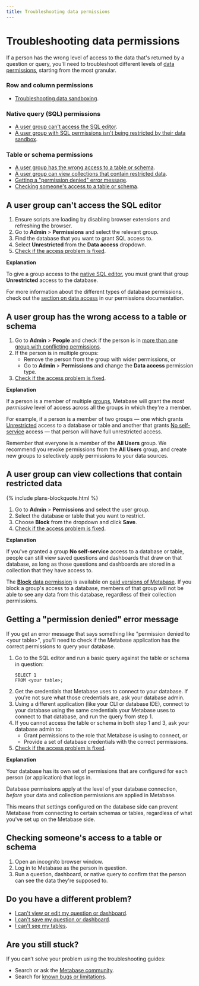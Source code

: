 ```yaml
---
title: Troubleshooting data permissions
---
```


# Troubleshooting data permissions

If a person has the wrong level of access to the data that's returned by a question or query, you'll need to troubleshoot different levels of [data permissions][data-permissions], starting from the most granular.

### Row and column permissions

- [Troubleshooting data sandboxing][troubleshooting-data-sandboxing].

### Native query (SQL) permissions

- [A user group can't access the SQL editor][sql-access].
- [A user group with SQL permissions isn't being restricted by their data sandbox][sql-sandboxing].

### Table or schema permissions

- [A user group has the wrong access to a table or schema](#a-user-group-has-the-wrong-access-to-a-table-or-schema).
- [A user group can view collections that contain restricted data](#a-user-group-can-view-collections-that-contain-restricted-data).
- [Getting a "permission denied" error message](#getting-a-permission-denied-error-message).
- [Checking someone's access to a table or schema](#checking-someones-access-to-a-table-or-schema).

## A user group can't access the SQL editor

1. Ensure scripts are loading by disabling browser extensions and refreshing the browser.
2. Go to **Admin** > **Permissions** and select the relevant group.
3. Find the database that you want to grant SQL access to.
4. Select **Unrestricted** from the **Data access** dropdown.
5. [Check if the access problem is fixed](#checking-someones-access-to-a-table-or-schema).

**Explanation**

To give a group access to the [native SQL editor][native-query-editing], you must grant that group **Unrestricted** access to the database.

For more information about the different types of database permissions, check out the [section on data access][data-access] in our permissions documentation.

## A user group has the wrong access to a table or schema

1. Go to **Admin** > **People** and check if the person is in [more than one group with conflicting permissions][group-permissions].
2. If the person is in multiple groups:
    - Remove the person from the group with wider permissions, or
    - Go to **Admin** > **Permissions** and change the **Data access** permission type.
3. [Check if the access problem is fixed](#checking-someones-access-to-a-table-or-schema).

**Explanation**

If a person is a member of multiple [groups][groups], Metabase will grant the _most permissive_ level of access across all the groups in which they're a member.

For example, if a person is a member of two groups — one which grants [Unrestricted][unrestricted] access to a database or table and another that grants [No self-service][no-self-service] access — that person will have full unrestricted access.

Remember that everyone is a member of the **All Users** group. We recommend you revoke permissions from the **All Users** group, and create new groups to selectively apply permissions to your data sources.

## A user group can view collections that contain restricted data

{% include plans-blockquote.html %}

1. Go to **Admin** > **Permissions** and select the user group.
2. Select the database or table that you want to restrict.
3. Choose **Block** from the dropdown and click **Save**.
4. [Check if the access problem is fixed](#checking-someones-access-to-a-table-or-schema).

**Explanation**

If you've granted a group **No self-service** access to a database or table, people can still view saved questions and dashboards that draw on that database, as long as those questions and dashboards are stored in a collection that they have access to.

The [**Block** data permission][block-data-permission] is available on [paid versions of Metabase][pricing]. If you block a group's access to a database, members of that group will not be able to see any data from this database, regardless of their collection permissions.

## Getting a "permission denied" error message

If you get an error message that says something like "permission denied to \<your table\>", you'll need to check if the Metabase application has the correct permissions to query your database.

1. Go to the SQL editor and run a basic query against the table or schema in question:
    ```
    SELECT 1
    FROM <your table>;
    ```
2. Get the credentials that Metabase uses to connect to your database. If you're not sure what those credentials are, ask your database admin.
3. Using a different application (like your CLI or database IDE), connect to your database using the same credentials your Metabase uses to connect to that database, and run the query from step 1.
4. If you cannot access the table or schema in both step 1 and 3, ask your database admin to:
    - Grant permissions to the role that Metabase is using to connect, or
    - Provide a set of database credentials with the correct permissions.
5. [Check if the access problem is fixed](#checking-someones-access-to-a-table-or-schema).

**Explanation**

Your database has its own set of permissions that are configured for each person (or application) that logs in.

Database permissions apply at the level of your database connection, _before_ your data and collection permissions are applied in Metabase.

This means that settings configured on the database side can prevent Metabase from connecting to certain schemas or tables, regardless of what you've set up on the Metabase side.

## Checking someone's access to a table or schema

1. Open an incognito browser window.
2. Log in to Metabase as the person in question.
3. Run a question, dashboard, or native query to confirm that the person can see the data they're supposed to.

## Do you have a different problem?

- [I can't view or edit my question or dashboard][view-edit].
- [I can't save my question or dashboard][proxies].
- [I can't see my tables][cant-see-tables].

## Are you still stuck?

If you can’t solve your problem using the troubleshooting guides:

- Search or ask the [Metabase community][discourse].
- Search for [known bugs or limitations][known-issues].

[admin-permissions]: ../permissions/introduction.md
[block-data-permission]: ../permissions/data.md#block-access
[cant-see-tables]: ./cant-see-tables.md
[collection-permissions]: ../permissions/collections.md
[data-access]: ../permissions/data.md#data-access
[data-permissions]: ../permissions/data.md
[discourse]: https://discourse.metabase.com/
[groups]: ../people-and-groups/managing.md#groups
[group-permissions]: ../permissions/introduction.md#key-points-regarding-permissions
[known-issues]: ./known-issues.html
[learn-permissions]: /learn/permissions
[native-query-editing]: ../permissions/data.md#native-query-editing
[no-self-service]: ../permissions/data.md#no-self-service-access
[pricing]: https://www.metabase.com/pricing
[proxies]: ./proxies.html
[sql-access]: ./data-permissions.md#a-user-group-cant-access-the-sql-editor
[sql-sandboxing]: ./sandboxing.md#is-the-question-written-in-sql
[table-schema-access]: ./data-permissions.md#people-have-the-wrong-access-to-a-table-or-schema
[troubleshooting-data-sandboxing]: ./sandboxing.md
[troubleshooting-permissions]: ./permissions.md
[unrestricted]: ../permissions/data.md#unrestricted-access
[view-edit]: ./cant-view-or-edit.md
